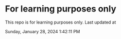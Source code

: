 # For learning purposes only
This repo is for learning purposes only.
Last updated at

Sunday, January 28, 2024 1:42:11 PM

